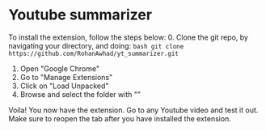 # Youtube summarizer

To install the extension, follow the steps below:
  0. Clone the git repo, by navigating your directory, and doing:
     ```bash
     git clone https://github.com/RohanAwhad/yt_summarizer.git
     ```
  1. Open "Google Chrome"
  2. Go to "Manage Extensions"
  3. Click on "Load Unpacked"
  4. Browse and select the folder with "<path to repo>"

Voila! You now have the extension. Go to any Youtube video and test it out. Make sure to reopen the tab after you have installed the extension.
